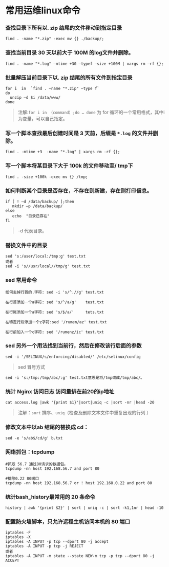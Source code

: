 # 常用运维linux命令

### 查找目录下所有以. zip 结尾的文件移动到指定目录

```
find . -name "*.zip" -exec mv {} ./backup/;
```

### 查找当前目录 30 天以前大于 100M 的log文件并删除。

```
find . -name "*.log" –mtime +30 –typef –size +100M | xargs rm –rf {};
```

### 批量解压当前目录下以. zip 结尾的所有文件到指定目录

```
for i  in  `find . –name "*.zip" –type f`
do
  unzip –d $i /data/www/
done
```

> 
>
> 注解:`for i in （command）;do … done` 为 for 循环的一个常用格式，其中i为变量，可以自己指定。

### 写一个脚本查找最后创建时间是 3 天前，后缀是 `*.log` 的文件并删除。

```
find . -mtime +3  -name "*.log" | xargs rm -rf {};
```

### 写一个脚本将某目录下大于 100k 的文件移动至/ tmp下

```
find . -size +100k -exec mv {} /tmp;
```

### 如何判断某个目录是否存在，不存在则新建，存在则打印信息。

```
if [ ! –d /data/backup/ ];then
   mkdir –p /data/backup/
else
   echo  "目录已存在"
fi
```

> -d 代表目录。

### 替换文件中的目录

```
sed 's:/user/local:/tmp:g' test.txt
或者
sed -i 's//usr/local//tmp/g' test.txt
```

### sed 常用命令

```
如何去掉行首的.字符: sed -i 's/^.//g' test.txt

在行首添加一个a字符: sed 's/^/a/g'    test.txt

在行尾添加一个a字符: sed 's/$/a/'     tets.txt

在特定行后添加一个z字符:sed '/rumen/az' test.txt

在行前加入一个c字符: sed '/rumenz/ic' test.txt
```

### sed 另外一个用法找到当前行，然后在修改该行后面的参数

```
sed -i '/SELINUX/s/enforcing/disabled/' /etc/selinux/config
```

> sed 冒号方式

```
sed -i 's:/tmp:/tmp/abc/:g' test.txt意思是将/tmp改成/tmp/abc/。
```

### 统计 Nginx 访问日志 访问量排在前20的ip地址

```
cat access.log |awk '{print $1}'|sort|uniq -c |sort -nr |head -20
```

> 注解：`sort` 排序、`uniq`（检查及删除文本文件中重复出现的行列 ）

### 修改文本中以ab 结尾的替换成 cd：

```
sed -e 's/ab$/cd/g' b.txt
```

### 网络抓包：tcpdump

```
#抓取 56.7 通过80请求的数据包。
tcpdump -nn host 192.168.56.7 and port 80 
```

```
#排除0.22 80端口
tcpdump -nn host 192.168.56.7 or ! host 192.168.0.22 and port 80 
```

### 统计bash_history最常用的 20 条命令

```
history | awk '{print $2}' | sort | uniq -c | sort -k1,1nr | head -10
```

### 配置防火墙脚本，只允许远程主机访问本机的 80 端口

```
iptables -F
iptables -X
iptables -A INPUT -p tcp --dport 80 -j accept
iptables -A INPUT -p tcp -j REJECT
或者
iptables -A INPUT -m state --state NEW-m tcp -p tcp --dport 80 -j ACCEPT
```

